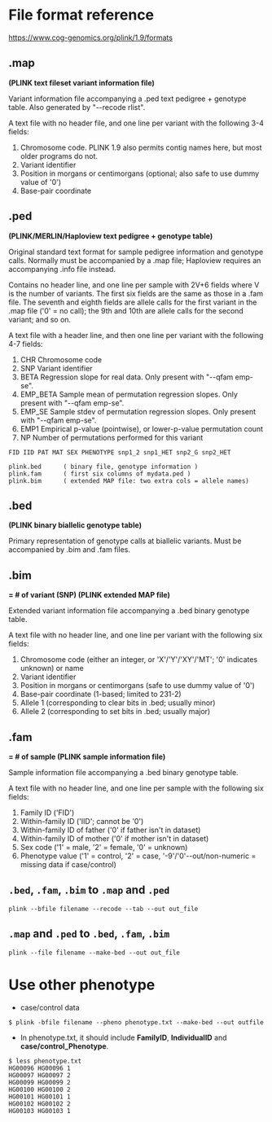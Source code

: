 
# File format reference
<a href="https://www.cog-genomics.org/plink/1.9/formats" target="_blank"> https://www.cog-genomics.org/plink/1.9/formats </a>

## .map
**(PLINK text fileset variant information file)**

Variant information file accompanying a .ped text pedigree + genotype table. Also generated by "--recode rlist".

A text file with no header file, and one line per variant with the following 3-4 fields:

1. Chromosome code. PLINK 1.9 also permits contig names here, but most older programs do not.
1. Variant identifier
1. Position in morgans or centimorgans (optional; also safe to use dummy value of '0')
1. Base-pair coordinate

## .ped
**(PLINK/MERLIN/Haploview text pedigree + genotype table)**

Original standard text format for sample pedigree information and genotype calls. Normally must be accompanied by a .map file; Haploview requires an accompanying .info file instead.

Contains no header line, and one line per sample with 2V+6 fields where V is the number of variants. The first six fields are the same as those in a .fam file. The seventh and eighth fields are allele calls for the first variant in the .map file ('0' = no call); the 9th and 10th are allele calls for the second variant; and so on.

A text file with a header line, and then one line per variant with the following 4-7 fields:

1. CHR	Chromosome code
1. SNP	Variant identifier
1. BETA	Regression slope for real data. Only present with "--qfam emp-se".
1. EMP_BETA	Sample mean of permutation regression slopes. Only present with "--qfam emp-se".
1. EMP_SE	Sample stdev of permutation regression slopes. Only present with "--qfam emp-se".
1. EMP1	Empirical p-value (pointwise), or lower-p-value permutation count
1. NP	Number of permutations performed for this variant

```
FID IID PAT MAT SEX PHENOTYPE snp1_2 snp1_HET snp2_G snp2_HET
```

```
plink.bed      ( binary file, genotype information )
plink.fam      ( first six columns of mydata.ped ) 
plink.bim      ( extended MAP file: two extra cols = allele names)
```

## .bed
**(PLINK binary biallelic genotype table)**

Primary representation of genotype calls at biallelic variants. Must be accompanied by .bim and .fam files.


## .bim 
**= # of variant (SNP) (PLINK extended MAP file)**

Extended variant information file accompanying a .bed binary genotype table.

A text file with no header line, and one line per variant with the following six fields:

1. Chromosome code (either an integer, or 'X'/'Y'/'XY'/'MT'; '0' indicates unknown) or name
1. Variant identifier
1. Position in morgans or centimorgans (safe to use dummy value of '0')
1. Base-pair coordinate (1-based; limited to 231-2)
1. Allele 1 (corresponding to clear bits in .bed; usually minor)
1. Allele 2 (corresponding to set bits in .bed; usually major)

## .fam 
**= # of sample (PLINK sample information file)**

Sample information file accompanying a .bed binary genotype table. 

A text file with no header line, and one line per sample with the following six fields:

1. Family ID ('FID')
1. Within-family ID ('IID'; cannot be '0')
1. Within-family ID of father ('0' if father isn't in dataset)
1. Within-family ID of mother ('0' if mother isn't in dataset)
1. Sex code ('1' = male, '2' = female, '0' = unknown)
1. Phenotype value ('1' = control, '2' = case, '-9'/'0'--out/non-numeric = missing data if case/control)


## `.bed`, `.fam`, `.bim` to `.map` and `.ped`
```
plink --bfile filename --recode --tab --out out_file
```

## `.map` and `.ped` to `.bed`, `.fam`, `.bim`
```
plink --file filename --make-bed --out out_file
```

# Use other phenotype
- case/control data
```
$ plink -bfile filename --pheno phenotype.txt --make-bed --out outfile
```
- In phenotype.txt, it should include **FamilyID**, **IndividualID** and **case/control_Phenotype**.
```
$ less phenotype.txt
HG00096	HG00096	1
HG00097	HG00097	2
HG00099	HG00099	2
HG00100	HG00100	2
HG00101	HG00101	1
HG00102	HG00102	2
HG00103	HG00103	1
```
